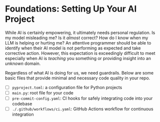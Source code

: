 # Foundations: Setting Up Your AI Project

While AI is certainly empowering, it ultimately needs personal regulation. Is my model misleading me? Is it _almost_ correct? How do I know when my LLM is helping or hurting me? An attentive programmer should be able to identify when their AI model is not performing as expected and take corrective action. However, this expectation is exceedingly difficult to meet especially when AI is _teaching_ you something or providing insight into an _unknown_ domain.

Regardless of what AI is doing for us, we need guardrails. Below are some basic files that provide minimal and necessary code quality in your repo.

- [ ] `pyproject.toml`: a configuration file for Python projects
- [ ] `main.py`: root file for your code
- [ ] `pre-commit-config.yaml`: CI hooks for safely integrating code into your codebase
- [ ] `./.github/workflows/ci.yaml`: GitHub Actions workflow for continuous integration
